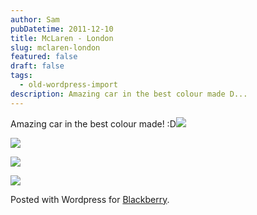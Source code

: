 ```yaml
---
author: Sam
pubDatetime: 2011-12-10
title: McLaren - London
slug: mclaren-london
featured: false
draft: false
tags:
  - old-wordpress-import
description: Amazing car in the best colour made D...
---
```


Amazing car in the best colour made! :D[![](https://blog.bonxy.net/wp-content/uploads/2011/12/Westminster-20111210-00203.jpg)](https://blog.bonxy.net/wp-content/uploads/2011/12/Westminster-20111210-00203.jpg)

[![](https://blog.bonxy.net/wp-content/uploads/2011/12/Kensington-and-Chelsea-20111210-00200.jpg)](https://blog.bonxy.net/wp-content/uploads/2011/12/Kensington-and-Chelsea-20111210-00200.jpg)

[![](https://blog.bonxy.net/wp-content/uploads/2011/12/Westminster-20111210-00201.jpg)](https://blog.bonxy.net/wp-content/uploads/2011/12/Westminster-20111210-00201.jpg)

[![](https://blog.bonxy.net/wp-content/uploads/2011/12/Westminster-20111210-00202.jpg)](https://blog.bonxy.net/wp-content/uploads/2011/12/Westminster-20111210-00202.jpg)

 Posted with Wordpress for [Blackberry](http://bonx.us?d4x).